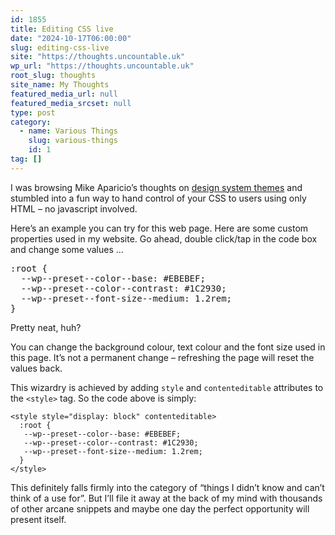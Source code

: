 ```yaml
---
id: 1855
title: Editing CSS live
date: "2024-10-17T06:00:00"
slug: editing-css-live
site: "https://thoughts.uncountable.uk"
wp_url: "https://thoughts.uncountable.uk"
root_slug: thoughts
site_name: My Thoughts
featured_media_url: null
featured_media_srcset: null
type: post
category:
  - name: Various Things
    slug: various-things
    id: 1
tag: []
---
```



<p>I was browsing Mike Aparicio&#8217;s thoughts on <a href="https://www.mikeaparicio.com/posts/2024-04-03-theming-design-systems/">design system themes</a> and stumbled into a fun way to hand control of your CSS to users using only HTML &#8211; no javascript involved.</p>



<p>Here&#8217;s an example you can try for this web page.  Here are some custom properties used in my website.  Go ahead, double click/tap in the code box and change some values &#8230;</p>



<pre>
<style style="display: block" contenteditable>:root {
  --wp--preset--color--base: #EBEBEF;
  --wp--preset--color--contrast: #1C2930;
  --wp--preset--font-size--medium: 1.2rem;
}</style></pre>



<p>Pretty neat, huh?</p>



<p>You can change the background colour, text colour and the font size used in this page.  It&#8217;s not a permanent change &#8211; refreshing the page will reset the values back.</p>



<p>This wizardry is achieved by adding <code>style</code>  and <code>contenteditable</code> attributes to the <code>&lt;style></code> tag.  So the code above is simply:</p>



<pre class="wp-block-code" style="border-style:none;border-width:0px;border-radius:0px;padding-top:0;padding-right:0;padding-bottom:0;padding-left:0"><code>&lt;style style="display: block" contenteditable>
  :root {
   --wp--preset--color--base: #EBEBEF;
   --wp--preset--color--contrast: #1C2930;
   --wp--preset--font-size--medium: 1.2rem;
  }
&lt;/style></code></pre>



<p>This definitely falls firmly into the category of &#8220;things I didn&#8217;t know and can&#8217;t think of a use for&#8221;.   But I&#8217;ll file it away at the back of my mind with thousands of other arcane snippets and maybe one day the perfect opportunity will present itself.</p>
